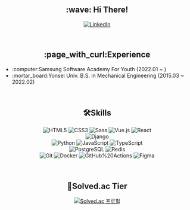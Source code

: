 <h2 align="center">:wave: Hi There!</h2>

<div align="center">
  
  <a href="https://www.linkedin.com/in/seung-jae-han-183255233" target="_blank">![LinkedIn](https://img.shields.io/badge/-LinkedIn-0a66c2?logo=LinkedIn&style=flat-square)</a>
  
</div>

<br>

<h2 align="center">:page_with_curl:Experience</h3>

<div>
  
  <ul>
    <li>:computer:Samsung Software Academy For Youth (2022.01 ~ )</li>
    <li>:mortar_board:Yonsei Univ. B.S. in Mechanical Engineering (2015.03 ~ 2022.02)</li>
  </ul>
  
</div>

<br>

<h2 align="center">🛠Skills</h3>

<div align="center" style="text-align: center">
  
  ![HTML5](https://img.shields.io/badge/-HTML5-e34f26?logo=HTML5&logoColor=white&style=flat-square) ![CSS3](https://img.shields.io/badge/-CSS3-1572b6?logo=CSS3&logoColor=white&style=flat-square) ![Sass](https://img.shields.io/badge/-Sass-cc6699?style=flat-square&logo=Sass&logoColor=white) ![Vue.js](https://img.shields.io/badge/-Vue.js-4fc08d?logo=Vue.js&logoColor=black&style=flat-square) ![React](https://img.shields.io/badge/-React-61dafb?style=flat-square&logo=React&logoColor=black)
  <br>
  ![Django](https://img.shields.io/badge/-Django-092e20?logo=Django&logoColor=white&style=flat-square)
  <br>
  ![Python](https://img.shields.io/badge/-Python-3776ab?logo=Python&logoColor=white&style=flat-square) ![JavaScript](https://img.shields.io/badge/-JavaScript-f7df1e?logo=JavaScript&logoColor=black&style=flat-square) ![TypeScript](https://img.shields.io/badge/-TypeScript-3178c6?style=flat-square&logo=TypeScript&logoColor=white)
  <br>
  ![PostgreSQL](https://img.shields.io/badge/-PostgreSQL-4169e1?logo=PostgreSQL&logoColor=white&style=flat-square) ![Redis](https://img.shields.io/badge/-Redis-dc382d?logo=Redis&logoColor=white&style=flat-square)
  <br>
  ![Git](https://img.shields.io/badge/-Git-f05032?logo=Git&logoColor=white&style=flat-square) ![Docker](https://img.shields.io/badge/-Docker-2496ed?logo=Docker&logoColor=white&style=flat-square) ![GitHub%20Actions](https://img.shields.io/badge/-GitHub%20Actions-2088ff?logo=GitHub%20Actions&logoColor=white&style=flat-square) ![Figma](https://img.shields.io/badge/-Figma-f24e1e?style=flat-square&logo=Figma&logoColor=white)
  
</div>

<br>

<h2 align="center">🏅Solved.ac Tier</h3>

<div align="center" style="text-align:center">
  
  [![Solved.ac 프로필](http://mazassumnida.wtf/api/v2/generate_badge?boj=hanndrednine)](https://solved.ac/hanndrednine)

</div>
